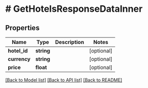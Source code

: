 # # GetHotelsResponseDataInner

## Properties

Name | Type | Description | Notes
------------ | ------------- | ------------- | -------------
**hotel_id** | **string** |  | [optional]
**currency** | **string** |  | [optional]
**price** | **float** |  | [optional]

[[Back to Model list]](../../README.md#models) [[Back to API list]](../../README.md#endpoints) [[Back to README]](../../README.md)
